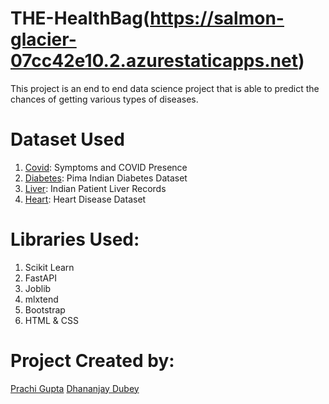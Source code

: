 # THE-HealthBag(https://salmon-glacier-07cc42e10.2.azurestaticapps.net)
This project is an end to end data science project that is able to predict the chances of getting various types of diseases.

# Dataset Used
1. [Covid](https://www.kaggle.com/datasets/hemanthhari/symptoms-and-covid-presence): Symptoms and COVID Presence
2. [Diabetes](https://www.kaggle.com/uciml/pima-indians-diabetes-database): Pima Indian Diabetes Dataset
3. [Liver](https://www.kaggle.com/uciml/indian-liver-patient-records): Indian Patient Liver Records
4. [Heart](https://www.kaggle.com/ronitf/heart-disease-uci): Heart Disease Dataset

# Libraries Used:
 1. Scikit Learn
 2. FastAPI
 3. Joblib
 4. mlxtend
 5. Bootstrap
 6. HTML & CSS

 # Project Created by: 
[Prachi Gupta](https://www.linkedin.com/in/prachig17/)
[Dhananjay Dubey](https://www.linkedin.com/in/dhananjay-dubey/)  
